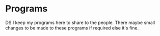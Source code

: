 # Programs
DS
I keep my programs here to share to the people.
There maybe small changes to be made to these programs if required else it's fine.
